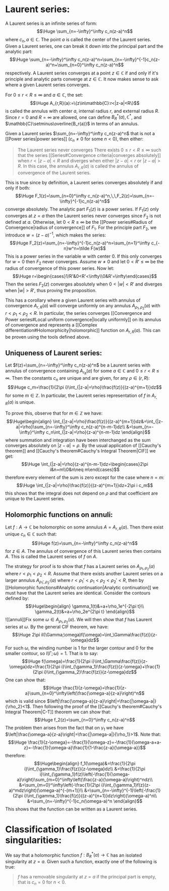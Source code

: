 
# Laurent series:

A Laurent series is an infinite series of form:$$\Huge \sum_{n=-\infty}^\infty c_n(z-a)^n$$where $c_n,a\in\mathbb{C}$. The point $a$ is called the center of the Laurent series. Given a Laurent series, one can break it down into the principal part and the analytic part:$$\Huge \sum_{n=-\infty}^\infty c_n(z-a)^n=\sum_{n=-\infty}^{-1}c_n(z-a)^n+\sum_{n=0}^\infty c_n(z-a)^n$$respectively. A Laurent series converges at a point $z\in\mathbb{C}$ if and only if it's principle and analytic parts converge at $z\in\mathbb{C}$. It now makes sense to ask where a given Laurent series converges.

For $0\leq r<R\leq\infty$ and $a\in\mathbb{C}$, the set:$$\Huge A_{r,R}(a):=\{z\in\mathbb{C}:r<|z-a|<R\}$$is called the annulus with center $a$, internal radius $r$, and external radius $R$. Since $r=0$ and $R=\infty$ are allowed, one can define $B_R^*(a),\mathbb{C}^*$, and $\mathbb{C}\setminus\overline{B_r(a)}$ in terms of an annulus.

Given a Laurent series $\sum_{n=-\infty}^\infty c_n(z-a)^n$ that is not a [[Power series|power series]] ($c_n\neq0$ for some $n<0$), then either:
> The Laurent series never converges
> There exists $0\leq r<R\leq\infty$ such that the series [[Series#Convergence criteria|converges absolutely]] when $r<|z-a|<R$ and diverges when either $|z-a|<r$ or $|z-a|>R$. In this case, the annulus $A_{r,R}(a)$ is called the annulus of convergence of the Laurent series.

This is true since by definition, a Laurent series converges absolutely if and only if both:$$\Huge F_1(z)=\sum_{n=0}^\infty c_n(z-a)^n,\,\,F_2(z)=\sum_{n=-\infty}^{-1}c_n(z-a)^n$$converge absolutely. The analytic part $F_1(z)$ is a power series. If $F_1(z)$ only converges at $z=a$ then the Laurent series never converges since $F_2$ is not defined at $a$. Otherwise, let $0<R\leq\infty$ be the [[Power series#Radius of Convergence|radius of convergence]] of $F_1$. For the principle part $F_2$, we introduce $w=(z-a)^{-1}$, which makes the series:$$\Huge F_2(z)=\sum_{n=-\infty}^{-1}c_n(z-a)^n=\sum_{n=1}^\infty c_{-n}w^n=\tilde F(w)$$This is a power series in the variable $w$ with center $0$. If this only converges for $w=0$ then $F_2$ never converges. Assume $w\neq0$ and let $0<R'\leq\infty$ be the radius of convergence of this power series. Now let:$$\Huge r=\begin{cases}1/R'&0<R'<\infty\\0&R'=\infty\end{cases}$$Then the series $F_2(z)$ converges absolutely when $0<|w|<R'$ and diverges when $|w|>R'$, thus proving the proposition.

This has a corollary where a given Laurent series with annulus of convergence $A_{r,R}(a)$ will converge uniformly on any annulus $A_{\rho_1,\rho_2}(a)$ with $r<\rho_1<\rho_2<R$. In particular, the series converges [[Convergence and Power series#Local uniform convergence|locally uniformly]] on its annulus of convergence and represents a [[Complex differentiation#Holomorphicity|holomorphic]] function on $A_{r,R}(a)$. This can be proven using the tools defined above. 

## Uniqueness of Laurent series:
Let $f(z)=\sum_{n=-\infty}^\infty c_n(z-a)^n$ be a Laurent series with annulus of convergence containing $A_{r_R}(a)$ for some $a\in\mathbb{C}$ and $0\leq r<R\leq\infty$. Then the constants $c_n$ are unique and are given, for any $\rho\in(r,R)$:$$\Huge c_m=\frac{1}{2\pi i}\int_{|z-a|=\rho}\frac{f(z)}{(z-a)^{m+1}}dz$$for some $m\in\mathbb{Z}$. In particular, the Laurent series representation of $f$ in $A_{r,R}(a)$ is unique.

To prove this, observe that for $m\in\mathbb{Z}$ we have:$$\Huge\begin{align}
\int_{|z-a|=\rho}\frac{f(z)}{(z-a)^{m+1}}dz&=\int_{|z-a|=\rho}\sum_{n=-\infty}^\infty c_n(z-a)^{n-m-1}dz\\
&=\sum_{n=-\infty}^\infty c_n\int_{|z-a|=\rho}(z-a)^{n-m-1}dz
\end{align}$$where summation and integration have been interchanged as the sum converges absolutely on $|z-a|=\rho$. By the usual application of [[Cauchy's theorem]] and [[Cauchy's theorem#Cauchy's Integral Theorem|CIF]] we get:$$\Huge \int_{|z-a|=\rho}(z-a)^{n-m-1}dz=\begin{cases}2\pi i&n=m\\0&n\neq m\end{cases}$$therefore every element of the sum is zero except for the case where $n=m$:$$\Huge \int_{|z-a|=\rho}\frac{f(z)}{(z-a)^{m+1}}dz=2\pi i c_m$$this shows that the integral does not depend on $\rho$ and that coefficient are unique to the Laurent series.

## Holomorphic functions on annuli:
Let $f:A\rightarrow\mathbb{C}$ be holomorphic on some annulus $A=A_{r,R}(a)$. Then there exist unique $c_n\in\mathbb{C}$ such that:$$\Huge f(z)=\sum_{n=-\infty}^\infty c_n(z-a)^n$$for $z\in A$. The annulus of convergence of this Laurent series then contains $A$. This is called the Laurent series of $f$ on $A$.

The strategy for proof is to show that $f$ has a Laurent series on $A_{\rho_1,\rho_2}(a)$ where $r<\rho_1<\rho_2<R$. Assume that there exists another Laurent series on a larger annulus $A_{\rho_1',\rho_2'}(a)$ where $r<\rho_1'<\rho_1<\rho_2<\rho_2'<R$, then by [[Holomorphic functions#Analytic continuation|Analytic continuation]] we must have that the Laurent series are identical. Consider the contours defined by:$$\Huge\begin{align}
\gamma_1(t)&=a+\rho_1e^{-2\pi t}\\
\gamma_2(t)&=a+\rho_2e^{2\pi t}
	\end{align}$$![[annuli]]Fix some $\omega\in A_{\rho_1,\rho_2}(a)$. We will then show that $f$ has Laurent series at $\omega$. By the general CIF theorem, we have:$$\Huge 2\pi iI(\Gamma;\omega)f(\omega)=\int_\Gamma\frac{f(z)}{z-\omega}dz$$For such $\omega$, the winding number is $1$ for the larger contour and $0$ for the smaller contour, so $I(\Gamma;\omega)=1$. That is to say:$$\Huge f(\omega)=\frac{1}{2\pi i}\int_\Gamma\frac{f(z)}{z-\omega}dz=\frac{1}{2\pi i}\int_{\gamma_1}\frac{f(z)}{z-\omega}+\frac{1}{2\pi i}\int_{\gamma_2}\frac{f(z)}{z-\omega}dz$$One can show that:$$\Huge \frac{1}{z-\omega}=\frac{1}{z-a}\sum_{n=0}^\infty\left(\frac{\omega-a}{z-a}\right)^n$$which is valid since $\left|\frac{\omega-a}{z-a}\right|=\frac{|\omega-a|}{\rho_2}<1$. Then following the proof of the [[Cauchy's theorem#Cauchy's Integral Theorem|C-T]] theorem we can show that:$$\Huge f_2(z)=\sum_{n=0}^\infty c_n(z-a)^n$$The problem then arises from the fact that on $\gamma_1$ we have $\left|\frac{\omega-a}{z-a}\right|=\frac{|\omega-a|}{\rho_1}>1$. Note that:$$\Huge \frac{1}{z-\omega}=-\frac{1}{\omega-z}=-\frac{1}{\omega-a+a-z}=-\frac{1}{\omega-a}\frac{1}{1-\frac{z-a}{\omega-a}}$$therefore:$$\Huge\begin{align} 
f_1(\omega)&=\frac{1}{2\pi i}\int_{\gamma_1}\frac{f(z)}{z-\omega}dz\\
&=\frac{1}{2\pi i}\int_{\gamma_1}f(z)\left(-\frac{1}{\omega-a}\right)\sum_{m=0}^\infty\left(\frac{z-a}{\omega-a}\right)^ndz\\
&=\sum_{m=0}^\infty\left(-\frac{1}{2\pi i}\int_{\gamma_1}f(z)(z-a)^mdz\right)(\omega-a)^{-(m+1)}\\
&=\sum_{n=-\infty}^{-1}\left(-\frac{1}{2\pi i}\int_{\gamma_1}\frac{f(z)}{(z-a)^{n+1}}dz\right)(\omega-a)^n\\
&=\sum_{n=-\infty}^{-1}c_n(\omega-a)^n
\end{align}$$This shows that the function can be written as a Laurent series.

# Classification of Isolated singularities:

We say that a holomorphic function $f:B_R^*(a)\rightarrow\mathbb{C}$ has an isolated singularity at $z=a$. Given such a function, exactly one of the following is true:
> $f$ has a removable singularity at $z=a$ if the principal part is empty, that is $c_n=0$ for $n<0$.
